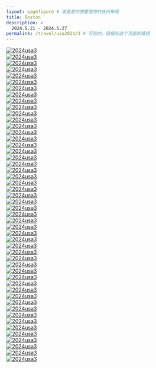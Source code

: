 ```yaml
---
layout: pagefigure # 或者是你想要使用的任何布局
title: Boston
description: >
  2024.5.21 - 2024.5.27
permalink: /travel/usa2024/3 # 可选的，链接到这个页面的路径
---
```


<div class="figure-grid">
<div class="figure-grid-sizer"></div>
<div class="figure-grid-item">
        <a href="https://hobbyfigure.rayleigh-lin.top/2024usa3/_RAY6243.webp" data-lightbox="roadtrip" class="image-link">
        <img class="lozad" 
             data-src="https://hobbyfigure.rayleigh-lin.top/2024usa3c/_RAY6243.webp"
             alt="2024usa3"/>
        </a>
</div>
<div class="figure-grid-item">
        <a href="https://hobbyfigure.rayleigh-lin.top/2024usa3/_RAY6244.webp" data-lightbox="roadtrip" class="image-link">
        <img class="lozad" 
             data-src="https://hobbyfigure.rayleigh-lin.top/2024usa3c/_RAY6244.webp"
             alt="2024usa3"/>
        </a>
</div>
<div class="figure-grid-item">
        <a href="https://hobbyfigure.rayleigh-lin.top/2024usa3/_RAY6255.webp" data-lightbox="roadtrip" class="image-link">
        <img class="lozad" 
             data-src="https://hobbyfigure.rayleigh-lin.top/2024usa3c/_RAY6255.webp"
             alt="2024usa3"/>
        </a>
</div>
<div class="figure-grid-item">
        <a href="https://hobbyfigure.rayleigh-lin.top/2024usa3/_RAY6293.webp" data-lightbox="roadtrip" class="image-link">
        <img class="lozad" 
             data-src="https://hobbyfigure.rayleigh-lin.top/2024usa3c/_RAY6293.webp"
             alt="2024usa3"/>
        </a>
</div>
<div class="figure-grid-item">
        <a href="https://hobbyfigure.rayleigh-lin.top/2024usa3/_RAY6296.webp" data-lightbox="roadtrip" class="image-link">
        <img class="lozad" 
             data-src="https://hobbyfigure.rayleigh-lin.top/2024usa3c/_RAY6296.webp"
             alt="2024usa3"/>
        </a>
</div>
<div class="figure-grid-item">
        <a href="https://hobbyfigure.rayleigh-lin.top/2024usa3/_RAY6297.webp" data-lightbox="roadtrip" class="image-link">
        <img class="lozad" 
             data-src="https://hobbyfigure.rayleigh-lin.top/2024usa3c/_RAY6297.webp"
             alt="2024usa3"/>
        </a>
</div>
<div class="figure-grid-item">
        <a href="https://hobbyfigure.rayleigh-lin.top/2024usa3/_RAY6298.webp" data-lightbox="roadtrip" class="image-link">
        <img class="lozad" 
             data-src="https://hobbyfigure.rayleigh-lin.top/2024usa3c/_RAY6298.webp"
             alt="2024usa3"/>
        </a>
</div>
<div class="figure-grid-item">
        <a href="https://hobbyfigure.rayleigh-lin.top/2024usa3/_RAY6299.webp" data-lightbox="roadtrip" class="image-link">
        <img class="lozad" 
             data-src="https://hobbyfigure.rayleigh-lin.top/2024usa3c/_RAY6299.webp"
             alt="2024usa3"/>
        </a>
</div>
<div class="figure-grid-item">
        <a href="https://hobbyfigure.rayleigh-lin.top/2024usa3/_RAY6308.webp" data-lightbox="roadtrip" class="image-link">
        <img class="lozad" 
             data-src="https://hobbyfigure.rayleigh-lin.top/2024usa3c/_RAY6308.webp"
             alt="2024usa3"/>
        </a>
</div>
<div class="figure-grid-item">
        <a href="https://hobbyfigure.rayleigh-lin.top/2024usa3/_RAY6309.webp" data-lightbox="roadtrip" class="image-link">
        <img class="lozad" 
             data-src="https://hobbyfigure.rayleigh-lin.top/2024usa3c/_RAY6309.webp"
             alt="2024usa3"/>
        </a>
</div>
<div class="figure-grid-item">
        <a href="https://hobbyfigure.rayleigh-lin.top/2024usa3/_RAY6310.webp" data-lightbox="roadtrip" class="image-link">
        <img class="lozad" 
             data-src="https://hobbyfigure.rayleigh-lin.top/2024usa3c/_RAY6310.webp"
             alt="2024usa3"/>
        </a>
</div>
<div class="figure-grid-item">
        <a href="https://hobbyfigure.rayleigh-lin.top/2024usa3/_RAY6313.webp" data-lightbox="roadtrip" class="image-link">
        <img class="lozad" 
             data-src="https://hobbyfigure.rayleigh-lin.top/2024usa3c/_RAY6313.webp"
             alt="2024usa3"/>
        </a>
</div>
<div class="figure-grid-item">
        <a href="https://hobbyfigure.rayleigh-lin.top/2024usa3/_RAY6316.webp" data-lightbox="roadtrip" class="image-link">
        <img class="lozad" 
             data-src="https://hobbyfigure.rayleigh-lin.top/2024usa3c/_RAY6316.webp"
             alt="2024usa3"/>
        </a>
</div>
<div class="figure-grid-item">
        <a href="https://hobbyfigure.rayleigh-lin.top/2024usa3/_RAY6318.webp" data-lightbox="roadtrip" class="image-link">
        <img class="lozad" 
             data-src="https://hobbyfigure.rayleigh-lin.top/2024usa3c/_RAY6318.webp"
             alt="2024usa3"/>
        </a>
</div>
<div class="figure-grid-item">
        <a href="https://hobbyfigure.rayleigh-lin.top/2024usa3/_RAY6321.webp" data-lightbox="roadtrip" class="image-link">
        <img class="lozad" 
             data-src="https://hobbyfigure.rayleigh-lin.top/2024usa3c/_RAY6321.webp"
             alt="2024usa3"/>
        </a>
</div>
<div class="figure-grid-item">
        <a href="https://hobbyfigure.rayleigh-lin.top/2024usa3/_RAY6327.webp" data-lightbox="roadtrip" class="image-link">
        <img class="lozad" 
             data-src="https://hobbyfigure.rayleigh-lin.top/2024usa3c/_RAY6327.webp"
             alt="2024usa3"/>
        </a>
</div>
<div class="figure-grid-item">
        <a href="https://hobbyfigure.rayleigh-lin.top/2024usa3/_RAY6331.webp" data-lightbox="roadtrip" class="image-link">
        <img class="lozad" 
             data-src="https://hobbyfigure.rayleigh-lin.top/2024usa3c/_RAY6331.webp"
             alt="2024usa3"/>
        </a>
</div>
<div class="figure-grid-item">
        <a href="https://hobbyfigure.rayleigh-lin.top/2024usa3/_RAY6337.webp" data-lightbox="roadtrip" class="image-link">
        <img class="lozad" 
             data-src="https://hobbyfigure.rayleigh-lin.top/2024usa3c/_RAY6337.webp"
             alt="2024usa3"/>
        </a>
</div>
<div class="figure-grid-item">
        <a href="https://hobbyfigure.rayleigh-lin.top/2024usa3/_RAY6347.webp" data-lightbox="roadtrip" class="image-link">
        <img class="lozad" 
             data-src="https://hobbyfigure.rayleigh-lin.top/2024usa3c/_RAY6347.webp"
             alt="2024usa3"/>
        </a>
</div>
<div class="figure-grid-item">
        <a href="https://hobbyfigure.rayleigh-lin.top/2024usa3/_RAY6355.webp" data-lightbox="roadtrip" class="image-link">
        <img class="lozad" 
             data-src="https://hobbyfigure.rayleigh-lin.top/2024usa3c/_RAY6355.webp"
             alt="2024usa3"/>
        </a>
</div>
<div class="figure-grid-item">
        <a href="https://hobbyfigure.rayleigh-lin.top/2024usa3/_RAY6359.webp" data-lightbox="roadtrip" class="image-link">
        <img class="lozad" 
             data-src="https://hobbyfigure.rayleigh-lin.top/2024usa3c/_RAY6359.webp"
             alt="2024usa3"/>
        </a>
</div>
<div class="figure-grid-item">
        <a href="https://hobbyfigure.rayleigh-lin.top/2024usa3/_RAY6366.webp" data-lightbox="roadtrip" class="image-link">
        <img class="lozad" 
             data-src="https://hobbyfigure.rayleigh-lin.top/2024usa3c/_RAY6366.webp"
             alt="2024usa3"/>
        </a>
</div>
<div class="figure-grid-item">
        <a href="https://hobbyfigure.rayleigh-lin.top/2024usa3/_RAY6370.webp" data-lightbox="roadtrip" class="image-link">
        <img class="lozad" 
             data-src="https://hobbyfigure.rayleigh-lin.top/2024usa3c/_RAY6370.webp"
             alt="2024usa3"/>
        </a>
</div>
<div class="figure-grid-item">
        <a href="https://hobbyfigure.rayleigh-lin.top/2024usa3/_RAY6379.webp" data-lightbox="roadtrip" class="image-link">
        <img class="lozad" 
             data-src="https://hobbyfigure.rayleigh-lin.top/2024usa3c/_RAY6379.webp"
             alt="2024usa3"/>
        </a>
</div>
<div class="figure-grid-item">
        <a href="https://hobbyfigure.rayleigh-lin.top/2024usa3/_RAY6386.webp" data-lightbox="roadtrip" class="image-link">
        <img class="lozad" 
             data-src="https://hobbyfigure.rayleigh-lin.top/2024usa3c/_RAY6386.webp"
             alt="2024usa3"/>
        </a>
</div>
<div class="figure-grid-item">
        <a href="https://hobbyfigure.rayleigh-lin.top/2024usa3/_RAY6408.webp" data-lightbox="roadtrip" class="image-link">
        <img class="lozad" 
             data-src="https://hobbyfigure.rayleigh-lin.top/2024usa3c/_RAY6408.webp"
             alt="2024usa3"/>
        </a>
</div>
<div class="figure-grid-item">
        <a href="https://hobbyfigure.rayleigh-lin.top/2024usa3/_RAY6413.webp" data-lightbox="roadtrip" class="image-link">
        <img class="lozad" 
             data-src="https://hobbyfigure.rayleigh-lin.top/2024usa3c/_RAY6413.webp"
             alt="2024usa3"/>
        </a>
</div>
<div class="figure-grid-item">
        <a href="https://hobbyfigure.rayleigh-lin.top/2024usa3/_RAY6416.webp" data-lightbox="roadtrip" class="image-link">
        <img class="lozad" 
             data-src="https://hobbyfigure.rayleigh-lin.top/2024usa3c/_RAY6416.webp"
             alt="2024usa3"/>
        </a>
</div>
<div class="figure-grid-item">
        <a href="https://hobbyfigure.rayleigh-lin.top/2024usa3/_RAY6419.webp" data-lightbox="roadtrip" class="image-link">
        <img class="lozad" 
             data-src="https://hobbyfigure.rayleigh-lin.top/2024usa3c/_RAY6419.webp"
             alt="2024usa3"/>
        </a>
</div>
<div class="figure-grid-item">
        <a href="https://hobbyfigure.rayleigh-lin.top/2024usa3/_RAY6420.webp" data-lightbox="roadtrip" class="image-link">
        <img class="lozad" 
             data-src="https://hobbyfigure.rayleigh-lin.top/2024usa3c/_RAY6420.webp"
             alt="2024usa3"/>
        </a>
</div>
<div class="figure-grid-item">
        <a href="https://hobbyfigure.rayleigh-lin.top/2024usa3/_RAY6428.webp" data-lightbox="roadtrip" class="image-link">
        <img class="lozad" 
             data-src="https://hobbyfigure.rayleigh-lin.top/2024usa3c/_RAY6428.webp"
             alt="2024usa3"/>
        </a>
</div>
<div class="figure-grid-item">
        <a href="https://hobbyfigure.rayleigh-lin.top/2024usa3/_RAY6680.webp" data-lightbox="roadtrip" class="image-link">
        <img class="lozad" 
             data-src="https://hobbyfigure.rayleigh-lin.top/2024usa3c/_RAY6680.webp"
             alt="2024usa3"/>
        </a>
</div>
<div class="figure-grid-item">
        <a href="https://hobbyfigure.rayleigh-lin.top/2024usa3/_RAY6682.webp" data-lightbox="roadtrip" class="image-link">
        <img class="lozad" 
             data-src="https://hobbyfigure.rayleigh-lin.top/2024usa3c/_RAY6682.webp"
             alt="2024usa3"/>
        </a>
</div>
<div class="figure-grid-item">
        <a href="https://hobbyfigure.rayleigh-lin.top/2024usa3/_RAY6684.webp" data-lightbox="roadtrip" class="image-link">
        <img class="lozad" 
             data-src="https://hobbyfigure.rayleigh-lin.top/2024usa3c/_RAY6684.webp"
             alt="2024usa3"/>
        </a>
</div>
<div class="figure-grid-item">
        <a href="https://hobbyfigure.rayleigh-lin.top/2024usa3/_RAY6706.webp" data-lightbox="roadtrip" class="image-link">
        <img class="lozad" 
             data-src="https://hobbyfigure.rayleigh-lin.top/2024usa3c/_RAY6706.webp"
             alt="2024usa3"/>
        </a>
</div>
<div class="figure-grid-item">
        <a href="https://hobbyfigure.rayleigh-lin.top/2024usa3/_RAY6716.webp" data-lightbox="roadtrip" class="image-link">
        <img class="lozad" 
             data-src="https://hobbyfigure.rayleigh-lin.top/2024usa3c/_RAY6716.webp"
             alt="2024usa3"/>
        </a>
</div>
<div class="figure-grid-item">
        <a href="https://hobbyfigure.rayleigh-lin.top/2024usa3/_RAY6785.webp" data-lightbox="roadtrip" class="image-link">
        <img class="lozad" 
             data-src="https://hobbyfigure.rayleigh-lin.top/2024usa3c/_RAY6785.webp"
             alt="2024usa3"/>
        </a>
</div>
<div class="figure-grid-item">
        <a href="https://hobbyfigure.rayleigh-lin.top/2024usa3/_RAY6787.webp" data-lightbox="roadtrip" class="image-link">
        <img class="lozad" 
             data-src="https://hobbyfigure.rayleigh-lin.top/2024usa3c/_RAY6787.webp"
             alt="2024usa3"/>
        </a>
</div>
<div class="figure-grid-item">
        <a href="https://hobbyfigure.rayleigh-lin.top/2024usa3/_RAY6789.webp" data-lightbox="roadtrip" class="image-link">
        <img class="lozad" 
             data-src="https://hobbyfigure.rayleigh-lin.top/2024usa3c/_RAY6789.webp"
             alt="2024usa3"/>
        </a>
</div>
<div class="figure-grid-item">
        <a href="https://hobbyfigure.rayleigh-lin.top/2024usa3/_RAY6791.webp" data-lightbox="roadtrip" class="image-link">
        <img class="lozad" 
             data-src="https://hobbyfigure.rayleigh-lin.top/2024usa3c/_RAY6791.webp"
             alt="2024usa3"/>
        </a>
</div>
<div class="figure-grid-item">
        <a href="https://hobbyfigure.rayleigh-lin.top/2024usa3/_RAY6799.webp" data-lightbox="roadtrip" class="image-link">
        <img class="lozad" 
             data-src="https://hobbyfigure.rayleigh-lin.top/2024usa3c/_RAY6799.webp"
             alt="2024usa3"/>
        </a>
</div>
<div class="figure-grid-item">
        <a href="https://hobbyfigure.rayleigh-lin.top/2024usa3/_RAY6821.webp" data-lightbox="roadtrip" class="image-link">
        <img class="lozad" 
             data-src="https://hobbyfigure.rayleigh-lin.top/2024usa3c/_RAY6821.webp"
             alt="2024usa3"/>
        </a>
</div>
<div class="figure-grid-item">
        <a href="https://hobbyfigure.rayleigh-lin.top/2024usa3/_RAY6829.webp" data-lightbox="roadtrip" class="image-link">
        <img class="lozad" 
             data-src="https://hobbyfigure.rayleigh-lin.top/2024usa3c/_RAY6829.webp"
             alt="2024usa3"/>
        </a>
</div>
<div class="figure-grid-item">
        <a href="https://hobbyfigure.rayleigh-lin.top/2024usa3/_RAY6848.webp" data-lightbox="roadtrip" class="image-link">
        <img class="lozad" 
             data-src="https://hobbyfigure.rayleigh-lin.top/2024usa3c/_RAY6848.webp"
             alt="2024usa3"/>
        </a>
</div>
<div class="figure-grid-item">
        <a href="https://hobbyfigure.rayleigh-lin.top/2024usa3/_RAY6852.webp" data-lightbox="roadtrip" class="image-link">
        <img class="lozad" 
             data-src="https://hobbyfigure.rayleigh-lin.top/2024usa3c/_RAY6852.webp"
             alt="2024usa3"/>
        </a>
</div>
<div class="figure-grid-item">
        <a href="https://hobbyfigure.rayleigh-lin.top/2024usa3/_RAY6870.webp" data-lightbox="roadtrip" class="image-link">
        <img class="lozad" 
             data-src="https://hobbyfigure.rayleigh-lin.top/2024usa3c/_RAY6870.webp"
             alt="2024usa3"/>
        </a>
</div>
<div class="figure-grid-item">
        <a href="https://hobbyfigure.rayleigh-lin.top/2024usa3/_RAY6890.webp" data-lightbox="roadtrip" class="image-link">
        <img class="lozad" 
             data-src="https://hobbyfigure.rayleigh-lin.top/2024usa3c/_RAY6890.webp"
             alt="2024usa3"/>
        </a>
</div>
<div class="figure-grid-item">
        <a href="https://hobbyfigure.rayleigh-lin.top/2024usa3/_RAY6896.webp" data-lightbox="roadtrip" class="image-link">
        <img class="lozad" 
             data-src="https://hobbyfigure.rayleigh-lin.top/2024usa3c/_RAY6896.webp"
             alt="2024usa3"/>
        </a>
</div>
<div class="figure-grid-item">
        <a href="https://hobbyfigure.rayleigh-lin.top/2024usa3/_RAY6903.webp" data-lightbox="roadtrip" class="image-link">
        <img class="lozad" 
             data-src="https://hobbyfigure.rayleigh-lin.top/2024usa3c/_RAY6903.webp"
             alt="2024usa3"/>
        </a>
</div>
<div class="figure-grid-item">
        <a href="https://hobbyfigure.rayleigh-lin.top/2024usa3/_RAY6911.webp" data-lightbox="roadtrip" class="image-link">
        <img class="lozad" 
             data-src="https://hobbyfigure.rayleigh-lin.top/2024usa3c/_RAY6911.webp"
             alt="2024usa3"/>
        </a>
</div>
</div>